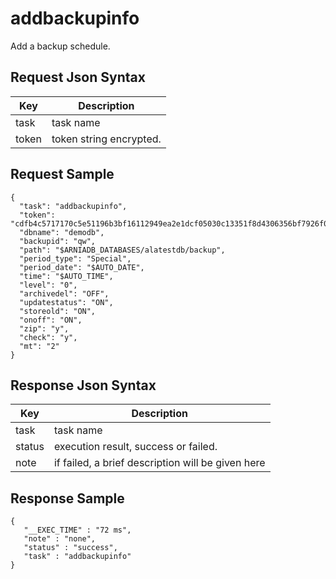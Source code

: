 # addbackupinfo

Add a backup schedule.

## Request Json Syntax

| **Key** | **Description** |
| --- | --- |
| task | task name |
| token | token string encrypted. |

## Request Sample

```
{
  "task": "addbackupinfo",
  "token": "cdfb4c5717170c5e51196b3bf16112949ea2e1dcf05030c13351f8d4306356bf7926f07dd201b6aa",
  "dbname": "demodb",
  "backupid": "qw",
  "path": "$ARNIADB_DATABASES/alatestdb/backup",
  "period_type": "Special",
  "period_date": "$AUTO_DATE",
  "time": "$AUTO_TIME",
  "level": "0",
  "archivedel": "OFF",
  "updatestatus": "ON",
  "storeold": "ON",
  "onoff": "ON",
  "zip": "y",
  "check": "y",
  "mt": "2"
}
```

## Response Json Syntax

| **Key** | **Description** |
| --- | --- |
| task | task name |
| status | execution result, success or failed. |
| note | if failed, a brief description will be given here |

## Response Sample

```
{
   "__EXEC_TIME" : "72 ms",
   "note" : "none",
   "status" : "success",
   "task" : "addbackupinfo"
}
```
